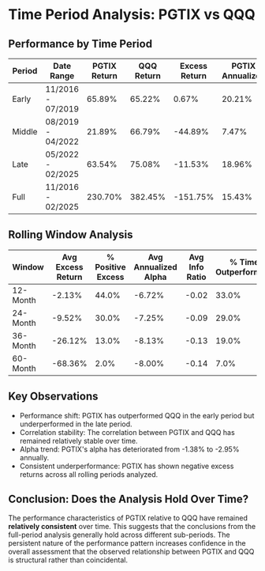 # Time Period Analysis: PGTIX vs QQQ

## Performance by Time Period

| Period | Date Range | PGTIX Return | QQQ Return | Excess Return | PGTIX Annualized | QQQ Annualized | Outperformance Months | Beta | Correlation | PGTIX Std Dev | QQQ Std Dev | Alpha Annualized |
|--------|------------|--------------|------------|---------------|------------------|----------------|----------------------|------|-------------|---------------|------------|------------------|
| Early | 11/2016 - 07/2019 | 65.89% | 65.22% | 0.67% | 20.21% | 20.03% | 54.5% | 1.13 | 0.86 | 20.07% | 15.30% | -1.38% |
| Middle | 08/2019 - 04/2022 | 21.89% | 66.79% | -44.89% | 7.47% | 20.44% | 48.5% | 1.16 | 0.89 | 28.16% | 21.50% | -12.85% |
| Late | 05/2022 - 02/2025 | 63.54% | 75.08% | -11.53% | 18.96% | 21.86% | 47.1% | 1.06 | 0.90 | 23.27% | 19.81% | -2.95% |
| Full | 11/2016 - 02/2025 | 230.70% | 382.45% | -151.75% | 15.43% | 20.79% | 50.0% | 1.12 | 0.88 | 23.84% | 18.87% | -5.72% |

## Rolling Window Analysis

| Window | Avg Excess Return | % Positive Excess | Avg Annualized Alpha | Avg Info Ratio | % Time Outperforming |
|--------|-------------------|-------------------|----------------------|----------------|----------------------|
| 12-Month | -2.13% | 44.0% | -6.72% | -0.02 | 33.0% |
| 24-Month | -9.52% | 30.0% | -7.25% | -0.09 | 29.0% |
| 36-Month | -26.12% | 13.0% | -8.13% | -0.13 | 19.0% |
| 60-Month | -68.36% | 2.0% | -8.00% | -0.14 | 7.0% |

## Key Observations

- Performance shift: PGTIX has outperformed QQQ in the early period but underperformed in the late period.
- Correlation stability: The correlation between PGTIX and QQQ has remained relatively stable over time.
- Alpha trend: PGTIX's alpha has deteriorated from -1.38% to -2.95% annually.
- Consistent underperformance: PGTIX has shown negative excess returns across all rolling periods analyzed.

## Conclusion: Does the Analysis Hold Over Time?

The performance characteristics of PGTIX relative to QQQ have remained **relatively consistent** over time. This suggests that the conclusions from the full-period analysis generally hold across different sub-periods. The persistent nature of the performance pattern increases confidence in the overall assessment that the observed relationship between PGTIX and QQQ is structural rather than coincidental.
